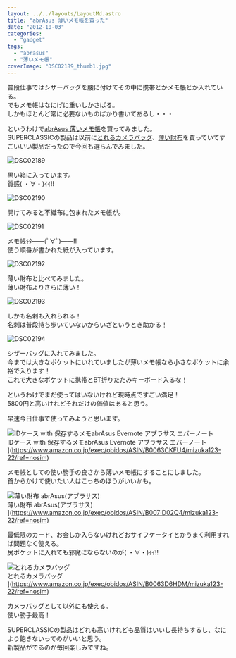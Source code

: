 ```yaml
---
layout: ../../layouts/LayoutMd.astro
title: "abrAsus 薄いメモ帳を買った"
date: "2012-10-03"
categories: 
  - "gadget"
tags: 
  - "abrasus"
  - "薄いメモ帳"
coverImage: "DSC02189_thumb1.jpg"
---
```


普段仕事ではシザーバッグを腰に付けてその中に携帯とかメモ帳とか入れている。  
でもメモ帳はなにげに重いしかさばる。  
しかもほとんど常に必要ないものばかり書いてあるし・・・

というわけで[abrAsus 薄いメモ帳](http://superclassic.jp/?pid=37551339)を買ってみました。  
SUPERCLASSICの製品は以前に[とれるカメラバッグ](http://superclassic.jp/?pid=31040793)、[薄い財布](http://superclassic.jp/?pid=16355432)を買っていてすごいいい製品だったので今回も選らんでみました。

![DSC02189](/archive/images/DSC02189_thumb.jpg "DSC02189")


黒い箱に入っています。  
質感( ・∀・)ｲｲ!!

![DSC02190](/archive/images/DSC02190_thumb.jpg "DSC02190")


開けてみると不織布に包まれたメモ帳が。

![DSC02191](/archive/images/DSC02191_thumb.jpg "DSC02191")


メモ帳ｷﾀ――(ﾟ∀ﾟ)――!!  
使う順番が書かれた紙が入っています。

![DSC02192](/archive/images/DSC02192_thumb.jpg "DSC02192")


薄い財布と比べてみました。  
薄い財布よりさらに薄い！

![DSC02193](/archive/images/DSC02193_thumb.jpg "DSC02193")


しかも名刺も入れられる！  
名刺は普段持ち歩いていないからいざというとき助かる！

![DSC02194](/archive/images/DSC02194_thumb.jpg "DSC02194")


シザーバッグに入れてみました。  
今までは大きなポケットにいれていましたが薄いメモ帳なら小さなポケットに余裕で入ります！  
これで大きなポケットに携帯とBT折りたたみキーボード入るな！

というわけでまだ使ってはいないけれど現時点ですごい満足！  
5800円と高いけれどそれだけの価値はあると思う。

早速今日仕事で使ってみようと思います。

![IDケース with 保存するメモabrAsus Evernote アブラサス エバーノート](/archive/images/31jJ01DlkzL._SL75_.jpg)  
IDケース with 保存するメモabrAsus Evernote アブラサス エバーノート  
](https://www.amazon.co.jp/exec/obidos/ASIN/B0063CKFU4/mizuka123-22/ref=nosim)

メモ帳としての使い勝手の良さから薄いメモ帳にすることにしました。  
首からかけて使いたい人はこっちのほうがいいかも。

![薄い財布 abrAsus(アブラサス)](/archive/images/319XaHxeCUL._SL75_.jpg)  
薄い財布 abrAsus(アブラサス)  
](https://www.amazon.co.jp/exec/obidos/ASIN/B007ID02Q4/mizuka123-22/ref=nosim)

最低限のカード、お金しか入らないけれどおサイフケータイとかうまく利用すれば問題なく使える。  
尻ポケットに入れても邪魔にならないのが( ・∀・)ｲｲ!!

![とれるカメラバッグ](/archive/images/417vp4RSUCL._SL75_.jpg)  
とれるカメラバッグ  
](https://www.amazon.co.jp/exec/obidos/ASIN/B0063D6HDM/mizuka123-22/ref=nosim)

カメラバッグとして以外にも使える。  
使い勝手最高！

SUPERCLASSICの製品はどれも高いけれども品質はいいし長持ちするし、なにより飽きないってのがいいと思う。  
新製品がでるのが毎回楽しみですね。
